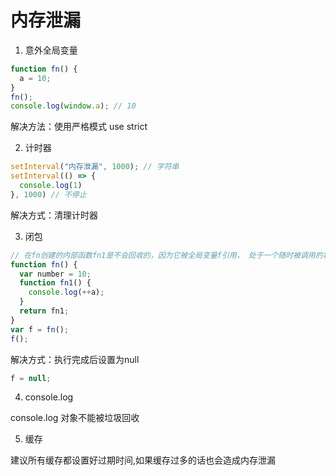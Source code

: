 # 内存泄漏

1. 意外全局变量

```js
function fn() {
  a = 10;
}
fn();
console.log(window.a); // 10
```

解决方法：使用严格模式 use strict

2. 计时器

```js
setInterval("内存泄漏", 1000); // 字符串
setInterval(() => {
  console.log(1)
}, 1000) // 不停止
```

解决方式：清理计时器

3. 闭包

```js
// 在fn创建的内部函数fn1是不会回收的，因为它被全局变量f引用， 处于一个随时被调用的状态，所以会造成内存泄漏
function fn() {
  var number = 10;
  function fn1() {
    console.log(++a);
  }
  return fn1;
}
var f = fn();
f();
```

解决方式：执行完成后设置为null

```js
f = null;
```

4. console.log

console.log 对象不能被垃圾回收

5. 缓存

建议所有缓存都设置好过期时间,如果缓存过多的话也会造成内存泄漏